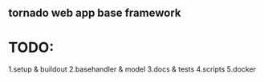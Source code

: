## tornado web app base framework

# TODO:

1.setup & buildout
2.basehandler & model
3.docs & tests
4.scripts
5.docker
